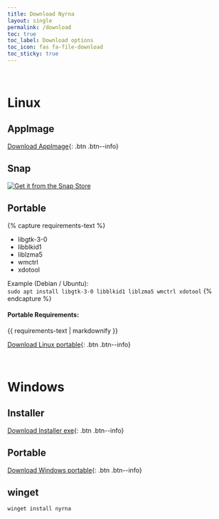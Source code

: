 ```yaml
---
title: Download Nyrna
layout: single
permalink: /download
toc: true
toc_label: Download options
toc_icon: fas fa-file-download
toc_sticky: true
---
```



<br>


Linux
=====


<!-- Packages need to be updated for Nyrna 2.0
## Packages

### Arch / Manjaro          # AUR package needs a maintainer

A package is available [in the AUR](https://aur.archlinux.org/packages/nyrna/).

- `yay nyrna`

### Gentoo

A package is available as [nyrna](https://github.com/BlueManCZ/edgets/tree/master/x11-misc/nyrna) or [nyrna-bin](https://github.com/BlueManCZ/edgets/tree/master/x11-misc/nyrna-bin) in the [edgets overlay](https://github.com/BlueManCZ/edgets).

- `layman --add edgets && emerge --ask nyrna`
-->

## AppImage

[Download AppImage](https://github.com/Merrit/nyrna/releases/latest/download/Nyrna-latest-x86_64.AppImage){: .btn .btn--info}

## Snap

[![Get it from the Snap Store](https://snapcraft.io/static/images/badges/en/snap-store-black.svg)](https://snapcraft.io/nyrna)

## Portable

{% capture requirements-text %}
- libgtk-3-0
- libblkid1
- liblzma5
- wmctrl
- xdotool

Example (Debian / Ubuntu):  
`sudo apt install libgtk-3-0 libblkid1 liblzma5 wmctrl xdotool`
{% endcapture %}

<div class="notice--info">
  <h4 class="no_toc">Portable Requirements:</h4>
  {{ requirements-text | markdownify }}
</div>

<!-- TODO: Figure out how to populate the version info for links automatically. -->
[Download Linux portable](https://github.com/Merrit/nyrna/releases/latest/download/nyrna-linux-portable.zip){: .btn .btn--info}

<br>


Windows
=======

## Installer

[Download Installer exe](https://github.com/Merrit/nyrna/releases/latest/download/nyrna-windows-installer.exe){: .btn .btn--info}

<!--                # Chocolatey needs updating for Nyrna 2.0
## Chocolatey

<https://chocolatey.org/packages/nyrna>

`choco install nyrna`
-->

## Portable

[Download Windows portable](https://github.com/Merrit/nyrna/releases/latest/download/nyrna-windows-portable.zip){: .btn .btn--info}

## winget

`winget install nyrna`
